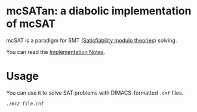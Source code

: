 # mcSATan: a diabolic implementation of mcSAT

mcSAT is a paradigm for SMT ([Satisfiability modulo theories](https://en.wikipedia.org/wiki/Satisfiability_modulo_theories)) solving.

You can read the [Implementation Notes](https://github.com/louisabraham/mcSATan/blob/master/Implementation%20Notes.md).

# Usage

You can use it to solve SAT problems with DIMACS-formatted `.cnf` files.

    ./mc2 file.cnf